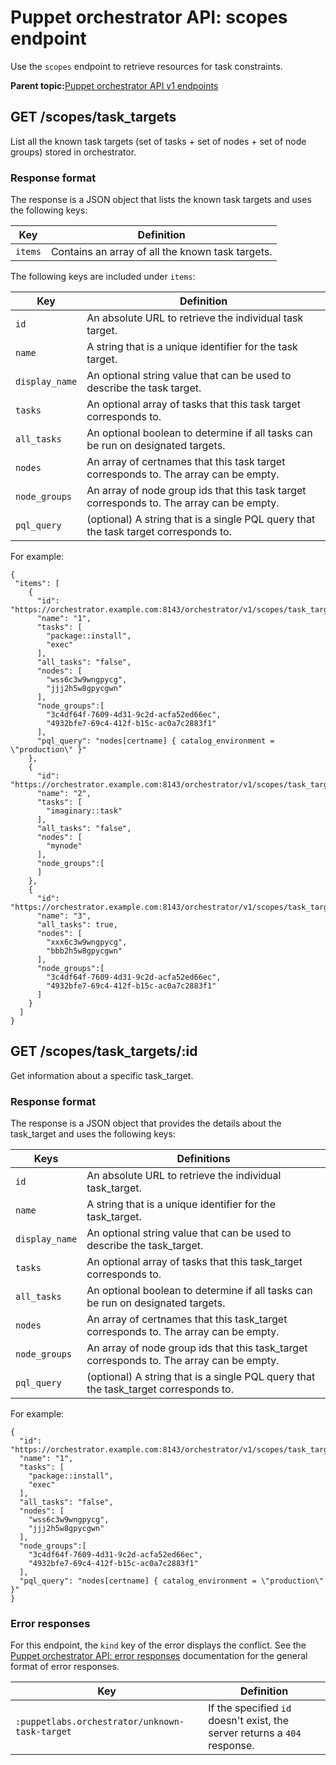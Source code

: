 # Puppet orchestrator API: scopes endpoint

Use the `scopes` endpoint to retrieve resources for task constraints.

**Parent topic:**[Puppet orchestrator API v1 endpoints](orchestrator_api_v1_endpoints.md)

## GET /scopes/task\_targets

List all the known task targets \(set of tasks + set of nodes + set of node groups\) stored in orchestrator.

### Response format

The response is a JSON object that lists the known task targets and uses the following keys:

|Key|Definition|
|---|----------|
|`items`|Contains an array of all the known task targets.|

The following keys are included under `items`:

|Key|Definition|
|---|----------|
|`id`|An absolute URL to retrieve the individual task target.|
|`name`|A string that is a unique identifier for the task target.|
|`display_name`|An optional string value that can be used to describe the task target.|
|`tasks`|An optional array of tasks that this task target corresponds to.|
|`all_tasks`|An optional boolean to determine if all tasks can be run on designated targets.|
|`nodes`|An array of certnames that this task target corresponds to. The array can be empty.|
|`node_groups`|An array of node group ids that this task target corresponds to. The array can be empty.|
|`pql_query`|\(optional\) A string that is a single PQL query that the task target corresponds to.|

For example:

```
{
 "items": [
    {
      "id": "https://orchestrator.example.com:8143/orchestrator/v1/scopes/task_targets/1",
      "name": "1",
      "tasks": [
        "package::install",
        "exec"
      ],
      "all_tasks": "false",
      "nodes": [
        "wss6c3w9wngpycg",
        "jjj2h5w8gpycgwn"
      ],
      "node_groups":[
        "3c4df64f-7609-4d31-9c2d-acfa52ed66ec",
        "4932bfe7-69c4-412f-b15c-ac0a7c2883f1"
      ],
      "pql_query": "nodes[certname] { catalog_environment = \"production\" }"
    },
    {
      "id": "https://orchestrator.example.com:8143/orchestrator/v1/scopes/task_targets/2",
      "name": "2",
      "tasks": [
        "imaginary::task"
      ],
      "all_tasks": "false",
      "nodes": [
        "mynode"
      ],
      "node_groups":[
      ]
    },
    {
      "id": "https://orchestrator.example.com:8143/orchestrator/v1/scopes/task_targets/3",
      "name": "3",
      "all_tasks": true,
      "nodes": [
        "xxx6c3w9wngpycg",
        "bbb2h5w8gpycgwn"
      ],
      "node_groups":[
        "3c4df64f-7609-4d31-9c2d-acfa52ed66ec",
        "4932bfe7-69c4-412f-b15c-ac0a7c2883f1"
      ]
    }
  ]
}
```

## GET /scopes/task\_targets/:id

Get information about a specific task\_target.

### Response format

The response is a JSON object that provides the details about the task\_target and uses the following keys:

|Keys|Definitions|
|----|-----------|
|`id`|An absolute URL to retrieve the individual task\_target.|
|`name`|A string that is a unique identifier for the task\_target.|
|`display_name`|An optional string value that can be used to describe the task\_target.|
|`tasks`|An optional array of tasks that this task\_target corresponds to.|
|`all_tasks`|An optional boolean to determine if all tasks can be run on designated targets.|
|`nodes`|An array of certnames that this task\_target corresponds to. The array can be empty.|
|`node_groups`|An array of node group ids that this task\_target corresponds to. The array can be empty.|
|`pql_query`|\(optional\) A string that is a single PQL query that the task\_target corresponds to.|

For example:

```
{
  "id": "https://orchestrator.example.com:8143/orchestrator/v1/scopes/task_targets/1",
  "name": "1",
  "tasks": [
    "package::install",
    "exec"
  ],
  "all_tasks": "false",
  "nodes": [
    "wss6c3w9wngpycg",
    "jjj2h5w8gpycgwn"
  ],
  "node_groups":[
    "3c4df64f-7609-4d31-9c2d-acfa52ed66ec",
    "4932bfe7-69c4-412f-b15c-ac0a7c2883f1"
  ],
  "pql_query": "nodes[certname] { catalog_environment = \"production\" }"
}
```

### Error responses

For this endpoint, the `kind` key of the error displays the conflict. See the [Puppet orchestrator API: error responses](orchestrator_api_error_responses.md) documentation for the general format of error responses.

|Key|Definition|
|---|----------|
|`:puppetlabs.orchestrator/unknown-task-target`|If the specified `id` doesn't exist, the server returns a `404` response.|

